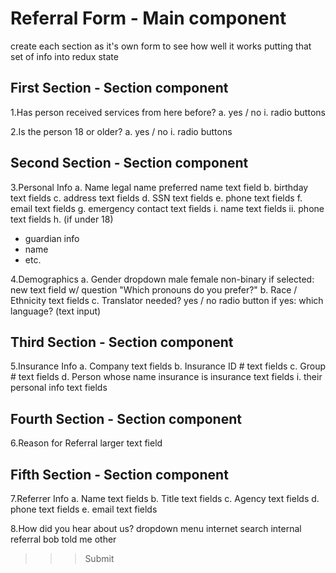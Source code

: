 # Referral Form - Main component

create each section as it's own form to see how well it works putting that set of info into redux state

## First Section - Section component

1.Has person received services from here before?
a. yes / no
i. radio buttons

2.Is the person 18 or older?
a. yes / no
i. radio buttons

## Second Section - Section component

3.Personal Info
a. Name
legal name
preferred name
text field
b. birthday
text fields
c. address
text fields
d. SSN
text fields
e. phone
text fields
f. email
text fields
g. emergency contact
text fields
i. name
text fields
ii. phone
text fields
h. (if under 18)

- guardian info
- name
- etc.

4.Demographics
a. Gender
dropdown
male
female
non-binary
if selected: new text field w/ question "Which pronouns do you prefer?"
b. Race / Ethnicity
text fields
c. Translator needed?
yes / no
radio button
if yes: which language? (text input)

## Third Section - Section component

5.Insurance Info
a. Company
text fields
b. Insurance ID #
text fields
c. Group #
text fields
d. Person whose name insurance is insurance
text fields
i. their personal info
text fields

## Fourth Section - Section component

6.Reason for Referral
larger text field

## Fifth Section - Section component

7.Referrer Info
a. Name
text fields
b. Title
text fields
c. Agency
text fields
d. phone
text fields
e. email
text fields

8.How did you hear about us?
dropdown menu
internet search
internal referral
bob told me
other

> > > Submit
